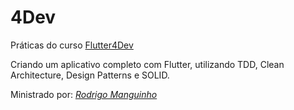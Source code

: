 # 4Dev

Práticas do curso [Flutter4Dev](https://www.udemy.com/course/flutter-com-mango/)

Criando um aplicativo completo com Flutter, utilizando TDD, Clean Architecture, Design Patterns e SOLID.

Ministrado por: [*Rodrigo Manguinho*](https://github.com/rmanguinho)
